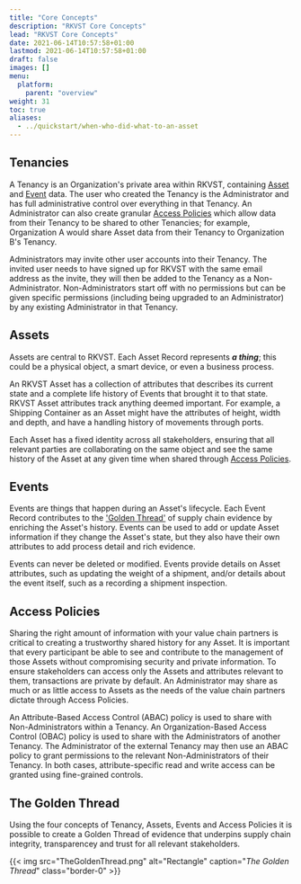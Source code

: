 ```yaml
---
title: "Core Concepts"
description: "RKVST Core Concepts"
lead: "RKVST Core Concepts"
date: 2021-06-14T10:57:58+01:00
lastmod: 2021-06-14T10:57:58+01:00
draft: false
images: []
menu: 
  platform:
    parent: "overview"
weight: 31
toc: true
aliases:
  - ../quickstart/when-who-did-what-to-an-asset
---
```


## Tenancies
A Tenancy is an Organization's private area within RKVST, containing [Asset](./#assets) and [Event](./#events) data. The user who created the Tenancy is the Administrator and has full administrative control over everything in that Tenancy. An Administrator can also create granular [Access Policies](./#access-policies) which allow data from their Tenancy to be shared to other Tenancies; for example, Organization A would share Asset data from their Tenancy to Organization B's Tenancy.

Administrators may invite other user accounts into their Tenancy. The invited user needs to have signed up for RKVST with the same email address as the invite, they will then be added to the Tenancy as a Non-Administrator. Non-Administrators start off with no permissions but can be given specific permissions (including being upgraded to an Administrator) by any existing Administrator in that Tenancy.

## Assets

Assets are central to RKVST. Each Asset Record represents ***a thing***; this could be a physical object, a smart device, or even a business process.

An RKVST Asset has a collection of attributes that describes its current state and a complete life history of Events that brought it to that state. RKVST Asset attributes track anything deemed important. For example, a Shipping Container as an Asset might have the attributes of height, width and depth, and have a handling history of movements through ports.

Each Asset has a fixed identity across all stakeholders, ensuring that all relevant parties are collaborating on the same object and see the same history of the Asset at any given time when shared through [Access Policies](./#access-policies).

## Events 

Events are things that happen during an Asset's lifecycle. Each Event Record contributes to the ['Golden Thread'](./#the-golen-thread) of supply chain evidence by enriching the Asset's history. Events can be used to add or update Asset information if they change the Asset's state, but they also have their own attributes to add process detail and rich evidence.

Events can never be deleted or modified. Events provide details on Asset attributes, such as updating the weight of a shipment, and/or details about the event itself, such as a recording a shipment inspection.

## Access Policies 

Sharing the right amount of information with your value chain partners is critical to creating a trustworthy shared history for any Asset. It is important that every participant be able to see and contribute to the management of those Assets without compromising security and private information. To ensure stakeholders can access only the Assets and attributes relevant to them, transactions are private by default. An Administrator may share as much or as little access to Assets as the needs of the value chain partners dictate through Access Policies. 

An Attribute-Based Access Control (ABAC) policy is used to share with Non-Administrators within a Tenancy. An Organization-Based Access Control (OBAC) policy is used to share with the Administrators of another Tenancy. The Administrator of the external Tenancy may then use an ABAC policy to grant permissions to the relevant Non-Administrators of their Tenancy. In both cases, attribute-specific read and write access can be granted using fine-grained controls. 

## The Golden Thread

Using the four concepts of Tenancy, Assets, Events and Access Policies it is possible to create a Golden Thread of evidence that underpins supply chain integrity, transparencey and trust for all relevant stakeholders.

{{< img src="TheGoldenThread.png" alt="Rectangle" caption="<em>The Golden Thread</em>" class="border-0" >}}
